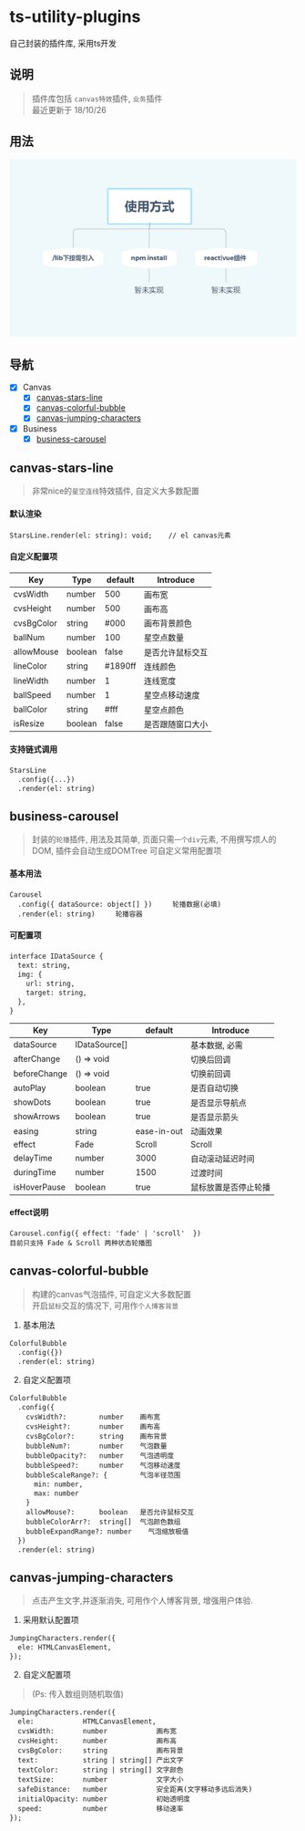 # ts-utility-plugins
自己封装的插件库, 采用ts开发

## 说明
> 插件库包括 ```canvas特效```插件, ```业务```插件  
> 最近更新于 18/10/26

## 用法
![使用流程图](https://github.com/ddzy/many-universal-image/blob/master/images/business/s1.PNG)

## 导航
- [x] Canvas 
  - [x] [canvas-stars-line](#canvas-stars-line)
  - [x] [canvas-colorful-bubble](#canvas-colorful-bubble)
  - [x] [canvas-jumping-characters](#canvas-jumping-characters)
- [x] Business
  - [x] [business-carousel](#business-carousel)

## canvas-stars-line
> 非常nice的```星空连线```特效插件, 自定义大多数配置
#### 默认渲染
```
StarsLine.render(el: string): void;    // el canvas元素
```
#### 自定义配置项
| Key        | Type    | default | Introduce        |
| ---------- | ------- | ------- | ---------------- |
| cvsWidth   | number  | 500     | 画布宽           |
| cvsHeight  | number  | 500     | 画布高           |
| cvsBgColor | string  | #000    | 画布背景颜色     |
| ballNum    | number  | 100     | 星空点数量       |
| allowMouse | boolean | false   | 是否允许鼠标交互 |
| lineColor  | string  | #1890ff | 连线颜色         |
| lineWidth  | number  | 1       | 连线宽度         |
| ballSpeed  | number  | 1       | 星空点移动速度   |
| ballColor  | string  | #fff    | 星空点颜色       |
| isResize   | boolean | false   | 是否跟随窗口大小 |
#### 支持链式调用
```
StarsLine
  .config({...})
  .render(el: string)
```

## business-carousel
> 封装的```轮播```插件, 用法及其简单, 页面只需```一个div```元素, 不用撰写烦人的DOM, 插件会自动生成DOMTree
> 可自定义常用配置项
#### 基本用法
```
Carousel
  .config({ dataSource: object[] })     轮播数据(必填)
  .render(el: string)     轮播容器      
```
#### 可配置项
```
interface IDataSource {
  text: string,         
  img: {
    url: string,
    target: string,
  },
}
```
| Key          | Type          | default     | Introduce            |
| ------------ | ------------- | ----------- | -------------------- |
| dataSource   | IDataSource[] |             | 基本数据, 必需       |
| afterChange  | () => void    |             | 切换后回调           |
| beforeChange | () => void    |             | 切换前回调           |
| autoPlay     | boolean       | true        | 是否自动切换         |
| showDots     | boolean       | true        | 是否显示导航点       |
| showArrows   | boolean       | true        | 是否显示箭头         |
| easing       | string        | ease-in-out | 动画效果             |
| effect       | Fade          | Scroll      | Scroll               | 切换效果 |
| delayTime    | number        | 3000        | 自动滚动延迟时间     |
| duringTime   | number        | 1500        | 过渡时间             |
| isHoverPause | boolean       | true        | 鼠标放置是否停止轮播 |
#### effect说明
```
Carousel.config({ effect: 'fade' | 'scroll'  })
目前只支持 Fade & Scroll 两种状态轮播图
```

## canvas-colorful-bubble
> 构建的canvas气泡插件, 可自定义大多数配置  
> 开启```鼠标```交互的情况下, 可用作```个人博客背景```
1. 基本用法
```
ColorfulBubble
  .config({})
  .render(el: string)
```
2. 自定义配置项
```
ColorfulBubble
  .config({
    cvsWidth?:        number    画布宽
    cvsHeight?:       number    画布高
    cvsBgColor?:      string    画布背景
    bubbleNum?:       number    气泡数量
    bubbleOpacity?:   number    气泡透明度
    bubbleSpeed?:     number    气泡移动速度
    bubbleScaleRange?: {        气泡半径范围
      min: number, 
      max: number 
    } 
    allowMouse?:      boolean   是否允许鼠标交互
    bubbleColorArr?:  string[]  气泡颜色数组
    bubbleExpandRange?: number    气泡缩放极值
  })
  .render(el: string)
```

## canvas-jumping-characters
> 点击产生文字,并逐渐消失, 可用作个人博客背景, 增强用户体验.
1. 采用默认配置项
```
JumpingCharacters.render({
  ele: HTMLCanvasElement,
});
```
2. 自定义配置项
> (Ps: 传入数组则随机取值)
```
JumpingCharacters.render({
  ele:            HTMLCanvasElement,
  cvsWidth:       number            画布宽
  cvsHeight:      number            画布高
  cvsBgColor:     string            画布背景
  text:           string | string[] 产出文字
  textColor:      string | string[] 文字颜色
  textSize:       number            文字大小
  safeDistance:   number            安全距离(文字移动多远后消失)
  initialOpacity: number            初始透明度
  speed:          number            移动速率
});
```
